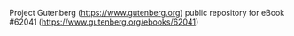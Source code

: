 Project Gutenberg (https://www.gutenberg.org) public repository for eBook #62041 (https://www.gutenberg.org/ebooks/62041)
